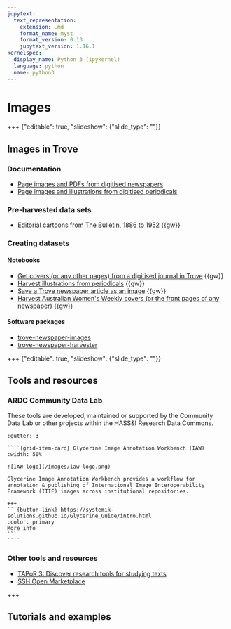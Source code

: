 ```yaml
---
jupytext:
  text_representation:
    extension: .md
    format_name: myst
    format_version: 0.13
    jupytext_version: 1.16.1
kernelspec:
  display_name: Python 3 (ipykernel)
  language: python
  name: python3
---
```


# Images

+++ {"editable": true, "slideshow": {"slide_type": ""}}

## Images in Trove

### Documentation

- [Page images and PDFs from digitised newspapers](page-images-and-pdfs)
- [Page images and illustrations from digitised periodicals](digitised:periodicals:data:images)

### Pre-harvested data sets

- [Editorial cartoons from The Bulletin, 1886 to 1952](https://glam-workbench.net/trove-journals/bulletin-cartoons-collection/) {{gw}}

### Creating datasets

#### Notebooks

- [Get covers (or any other pages) from a digitised journal in Trove](https://glam-workbench.net/trove-journals/get-covers-from-digitised-journal/) {{gw}}
- [Harvest illustrations from periodicals](https://glam-workbench.net/trove-journals/harvest-illustrations-from-periodicals/) {{gw}}
- [Save a Trove newspaper article as an image](https://glam-workbench.net/trove-newspapers/Save-Trove-newspaper-article-as-image/) {{gw}}
- [Harvest Australian Women's Weekly covers (or the front pages of any newspaper)](https://glam-workbench.net/trove-newspapers/harvest-aww-covers-and-newspaper-front-pages/) {{gw}}

#### Software packages
- [trove-newspaper-images](https://wragge.github.io/trove_newspaper_images/)
- [trove-newspaper-harvester](https://wragge.github.io/trove-newspaper-harvester/)

+++ {"editable": true, "slideshow": {"slide_type": ""}}

## Tools and resources

### ARDC Community Data Lab

These tools are developed, maintained or supported by the Community Data Lab or other projects within the HASS&I Research Data Commons.

`````{grid}
:gutter: 3

````{grid-item-card} Glycerine Image Annotation Workbench (IAW)
:width: 50%

![IAW logo](/images/iaw-logo.png)

Glycerine Image Annotation Workbench provides a workflow for annotation & publishing of International Image Interoperability Framework (IIIF) images across institutional repositories.

+++
```{button-link} https://systemik-solutions.github.io/Glycerine_Guide/intro.html
:color: primary
More info
```
````
`````

### Other tools and resources

- [TAPoR 3: Discover research tools for studying texts](https://tapor.ca/home)
- [SSH Open Marketplace](https://marketplace.sshopencloud.eu/)

+++

## Tutorials and examples
